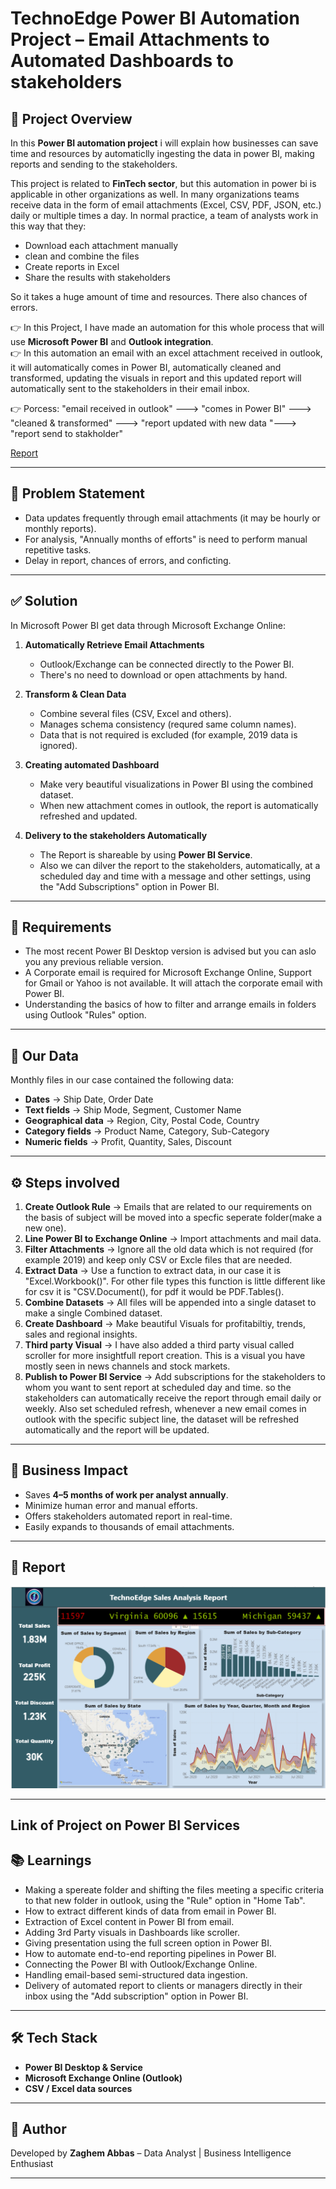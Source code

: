 # TechnoEdge Power BI Automation Project – Email Attachments to Automated Dashboards to stakeholders

## 📌 Project Overview
In this **Power BI automation project** i will explain how businesses can save time and resources by automaticlly ingesting the data in power BI, making reports and sending to the stakeholders.

This project is related to **FinTech sector**, but this automation in power bi is applicable in other organizations as well. In many organizations teams receive data in the form of email attachments (Excel, CSV, PDF, JSON, etc.) daily or multiple times a day. In normal practice, a team of analysts work in this way that they:
- Download each attachment manually  
- clean and combine the files  
- Create reports in Excel  
- Share the results with stakeholders  

So it takes a huge amount of time and resources. There also chances of errors.  

👉 In this Project, I have made an automation for this whole process that will use **Microsoft Power BI** and **Outlook integration**.  
👉 In this automation an email with an excel attachment received in outlook, it will automatically comes in Power BI, automatically cleaned and transformed, updating the visuals in report and this updated report will automatically sent to the stakeholders in their email inbox.

👉 Porcess: "email received in outlook" ---> "comes in Power BI" ---> "cleaned & transformed" ---> "report updated with new data "---> "report send to stakholder"

[Report]([Resources/atuomated%20sales%20pbi%20screenshot.png](https://app.powerbi.com/view?r=eyJrIjoiZGE5NjNjMWUtOTZhYi00YWRlLTg4ZTQtNmE5NjJlNTE0MDc1IiwidCI6ImM2ZTU0OWIzLTVmNDUtNDAzMi1hYWU5LWQ0MjQ0ZGM1YjJjNCJ9))

---

## 🚀 Problem Statement
- Data updates frequently through email attachments (it may be hourly or monthly reports).  
- For analysis, "Annually months of efforts" is need to perform manual repetitive tasks. 
- Delay in report, chances of errors, and conficting.  

---

## ✅ Solution
In Microsoft Power BI get data through Microsoft Exchange Online:
1. **Automatically Retrieve Email Attachments**  
   - Outlook/Exchange can be connected directly to the Power BI.  
   - There's no need to download or open attachments by hand.  

2. **Transform & Clean Data**  
   - Combine several files (CSV, Excel and others).  
   - Manages schema consistency (requred same column names).  
   - Data that is not required is excluded (for example, 2019 data is ignored).  

3. **Creating automated Dashboard**  
   - Make very beautiful visualizations in Power BI using the combined dataset.  
   - When new attachment comes in outlook, the report is automatically refreshed and updated.  

4. **Delivery to the stakeholders Automatically**  
   - The Report is shareable by using **Power BI Service**.  
   - Also we can dilver the report to the stakeholders, automatically, at a scheduled day and time with a message and other settings, using the "Add Subscriptions" option in Power BI.  

---

## 🔧 Requirements
- The most recent Power BI Desktop version is advised but you can aslo you any previous reliable version.  
- A Corporate email is required for Microsoft Exchange Online, Support for Gmail or Yahoo is not available. It will attach the corporate email with Power BI.
- Understanding the basics of how to filter and arrange emails in folders using Outlook "Rules" option.

---

## 📂 Our Data
Monthly files in our case contained the following data:
- **Dates** → Ship Date, Order Date
- **Text fields** → Ship Mode, Segment, Customer Name
- **Geographical data** → Region, City, Postal Code, Country
- **Category fields** → Product Name, Category, Sub-Category   
- **Numeric fields** → Profit, Quantity, Sales, Discount

---

## ⚙️ Steps involved
1. **Create Outlook Rule** → Emails that are related to our requirements on the basis of subject will be moved into a specfic seperate folder(make a new one).  
2. **Line Power BI to Exchange Online** → Import attachments and mail data.  
3. **Filter Attachments** → Ignore all the old data which is not required (for example 2019) and keep only CSV or Excle files that are needed.  
4. **Extract Data** → Use a function to extract data, in our case it is "Excel.Workbook()". For other file types this function is little different like for csv it is "CSV.Document(), for pdf it would be PDF.Tables().
5. **Combine Datasets** → All files will be appended into a single dataset to make a single Combined dataset.  
6. **Create Dashboard** → Make beautiful Visuals for profitabiltiy, trends, sales and regional insights.
7. **Third party Visual** → I have also added a third party visual called scroller for more insightfull report creation. This is a visual you have mostly seen in news channels and stock markets.
8. **Publish to Power BI Service** → Add subscriptions for the stakeholders to whom you want to sent report at scheduled day and time. so the stakeholders can automatically receive the report through email daily or weekly. Also set scheduled refresh, whenever a new email comes in outlook with the specific subject line, the dataset will be refreshed automatically and the report will be updated.

---

## 🎯 Business Impact
- Saves **4–5 months of work per analyst annually**.  
- Minimize human error and manual efforts.  
- Offers stakeholders automated report in real-time.  
- Easily expands to thousands of email attachments.

---

## 📸 Report
![Report](Resources/atuomated%20sales%20pbi%20screenshot.png)

---

## Link of Project on Power BI Services



## 📚 Learnings

- Making a spereate folder and shifting the files meeting a specific criteria to that new folder in outlook, using the "Rule" option in "Home Tab".
- How to extract different kinds of data from email in Power BI.
- Extraction of Excel content in Power BI from email.
- Adding 3rd Party visuals in Dashboards like scroller.
- Giving presentation using the full screen option in Power BI. 
- How to automate end-to-end reporting pipelines in Power BI. 
- Connecting the Power BI with Outlook/Exchange Online.  
- Handling email-based semi-structured data ingestion.  
- Delivery of automated report to clients or managers directly in their inbox using the "Add subscription" option in Power BI.

---

## 🛠️ Tech Stack
- **Power BI Desktop & Service**  
- **Microsoft Exchange Online (Outlook)**  
- **CSV / Excel data sources**  

---

## 📌 Author
Developed by **Zaghem Abbas** – Data Analyst | Business Intelligence Enthusiast  

---

